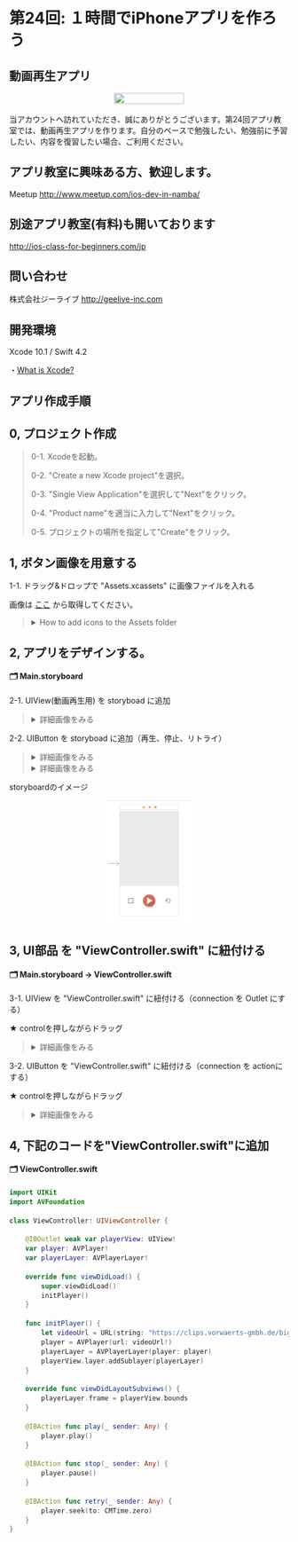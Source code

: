 # 第24回: １時間でiPhoneアプリを作ろう
## 動画再生アプリ

  <div style="text-align:center"><img src ="https://github.com/iosClassForBeginner/MoviePlayApp-jp/blob/master/gifs%2Bimgs/demo.gif" width="50%" height="50%"/></div>

  当アカウントへ訪れていただき、誠にありがとうございます。第24回アプリ教室では、動画再生アプリを作ります。自分のペースで勉強したい、勉強前に予習したい、内容を復習したい場合、ご利用ください。

## アプリ教室に興味ある方、歓迎します。
  Meetup
  http://www.meetup.com/ios-dev-in-namba/

## 別途アプリ教室(有料)も開いております
  http://ios-class-for-beginners.com/jp

## 問い合わせ
  株式会社ジーライブ
  http://geelive-inc.com

## 開発環境
  Xcode 10.1 / Swift 4.2

  ・<a href="https://github.com/learn-co-students/reading-ios-intro-to-xcode-qa-public-001">What is Xcode?</a>

## アプリ作成手順

## 0, プロジェクト作成

> 0-1. Xcodeを起動。
>
> 0-2. "Create a new Xcode project"を選択。
>
> 0-3. "Single View Application"を選択して"Next"をクリック。
>
> 0-4. "Product name"を適当に入力して"Next"をクリック。
>
> 0-5. プロジェクトの場所を指定して"Create"をクリック。

## 1, ボタン画像を用意する

1-1. ドラッグ&ドロップで "Assets.xcassets" に画像ファイルを入れる

画像は [ここ](https://github.com/iosClassForBeginner/MoviePlayApp-jp/tree/master/icons) から取得してください。

> <details><summary>How to add icons to the Assets folder</summary><div style="text-align:center"><img src ="https://github.com/iosClassForBeginner/MoviePlayApp-jp/blob/master/gifs%2Bimgs/0.gif" /></div></details>

## 2, アプリをデザインする。

#### 🗂 Main.storyboard

2-1. UIView(動画再生用) を storyboad に追加

> <details><summary>詳細画像をみる</summary><div style="text-align:center"><img src ="https://github.com/iosClassForBeginner/MoviePlayApp-jp/blob/master/gifs%2Bimgs/1.gif" /></div></details>

2-2. UIButton を storyboad に追加（再生、停止、リトライ）

> <details><summary>詳細画像をみる</summary><div style="text-align:center"><img src ="https://github.com/iosClassForBeginner/MoviePlayApp-jp/blob/master/gifs%2Bimgs/2.gif" /></div></details>
> <details><summary>詳細画像をみる</summary><div style="text-align:center"><img src ="https://github.com/iosClassForBeginner/MoviePlayApp-jp/blob/master/gifs%2Bimgs/3.gif" /></div></details>

storyboardのイメージ
<div style="text-align:center"><img src ="https://github.com/iosClassForBeginner/MoviePlayApp-jp/blob/master/gifs%2Bimgs/4.png" width="30%" height="30%"/></div>

## 3, UI部品 を "ViewController.swift" に紐付ける

#### 🗂 Main.storyboard -> ViewController.swift

3-1. UIView を "ViewController.swift" に紐付ける（connection を Outlet にする）

★ controlを押しながらドラッグ

> <details><summary>詳細画像をみる</summary><div style="text-align:center"><img src ="https://github.com/iosClassForBeginner/MoviePlayApp-jp/blob/master/gifs%2Bimgs/5.gif" /></div></details>

3-2. UIButton を "ViewController.swift" に紐付ける（connection を actionにする）

★ controlを押しながらドラッグ

> <details><summary>詳細画像をみる</summary><div style="text-align:center"><img src ="https://github.com/iosClassForBeginner/MoviePlayApp-jp/blob/master/gifs%2Bimgs/7.gif" /></div></details>

## 4, 下記のコードを"ViewController.swift"に追加

#### 🗂 ViewController.swift

```Swift
import UIKit
import AVFoundation

class ViewController: UIViewController {

    @IBOutlet weak var playerView: UIView!
    var player: AVPlayer!
    var playerLayer: AVPlayerLayer!

    override func viewDidLoad() {
        super.viewDidLoad()
        initPlayer()
    }

    func initPlayer() {
        let videoUrl = URL(string: "https://clips.vorwaerts-gmbh.de/big_buck_bunny.mp4")
        player = AVPlayer(url: videoUrl!)
        playerLayer = AVPlayerLayer(player: player)
        playerView.layer.addSublayer(playerLayer)
    }

    override func viewDidLayoutSubviews() {
        playerLayer.frame = playerView.bounds
    }

    @IBAction func play(_ sender: Any) {
        player.play()
    }

    @IBAction func stop(_ sender: Any) {
        player.pause()
    }

    @IBAction func retry(_ sender: Any) {
        player.seek(to: CMTime.zero)
    }
}

```

